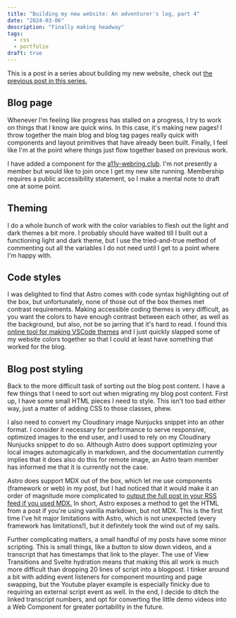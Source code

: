 ```yaml
---
title: "Building my new website: An adventurer's log, part 4"
date: "2024-03-06"
description: "Finally making headway"
tags:
  - css
  - portfolio
draft: true
---
```


This is a post in a series about building my new website, check out [the previous post in this series.](/blog/building-my-new-website-part-3/)

## Blog page

Whenever I'm feeling like progress has stalled on a progress, I try to work on things that I know are quick wins. In this case, it's making new pages! I throw together the main blog and blog tag pages really quick with components and layout primitives that have already been built. Finally, I feel like I'm at the point where things just flow together based on previous work.

I have added a component for the [a11y-webring.club](https://a11y-webring.club/). I'm not presently a member but would like to join once I get my new site running. Membership requires a public accessibility statement, so I make a mental note to draft one at some point.

## Theming

I do a whole bunch of work with the color variables to flesh out the light and dark themes a bit more. I probably should have waited till I built out a functioning light and dark theme, but I use the tried-and-true method of commenting out all the variables I do not need until I get to a point where I'm happy with.

## Code styles

I was delighted to find that Astro comes with code syntax highlighting out of the box, but unfortunately, none of those out of the box themes met contrast requirements. Making accessible coding themes is very difficult, as you want the colors to have enough contrast between each other, as well as the background, but also, not be so jarring that it's hard to read. I found this [online tool for making VSCode themes](https://themes.vscode.one/your-themes) and I just quickly slapped some of my website colors together so that I could at least have something that worked for the blog.

## Blog post styling

Back to the more difficult task of sorting out the blog post content. I have a few things that I need to sort out when migrating my blog post content. First up, I have some small HTML pieces I need to style. This isn't too bad either way, just a matter of adding CSS to those classes, phew.

I also need to convert my Cloudinary image Nunjucks snippet into an other format. I consider it necessary for performance to serve responsive, optimized images to the end user, and I used to rely on my Cloudinary Nunjucks snippet to do so. Although Astro does support optimizing your local images automagically in markdown, and the documentation currently implies that it does also do this for remote image, an Astro team member has informed me that it is currently not the case.

Astro does support MDX out of the box, which let me use components (framework or web) in my post, but I had noticed that it would make it an order of magnitude more complicated to [output the full post in your RSS feed if you used MDX.](https://scottwillsey.com/rss-pt2/) In short, Astro exposes a method to get the HTML from a post if you're using vanilla markdown, but not MDX. This is the first time I've hit major limitations with Astro, which is not unexpected (every framework has limitations!), but it definitely took the wind out of my sails.

Further complicating matters, a small handful of my posts have some minor scripting. This is small things, like a button to slow down videos, and a transcript that has timestamps that link to the player. The use of View Transitions and Svelte hydration means that making this all work is much more difficult than dropping 20 lines of script into a blogpost. I tinker around a bit with adding event listeners for component mounting and page swapping, but the Youtube player example is especially finicky due to requiring an external script event as well. In the end, I decide to ditch the linked transcript numbers, and opt for converting the little demo videos into a Web Component for greater portability in the future.
